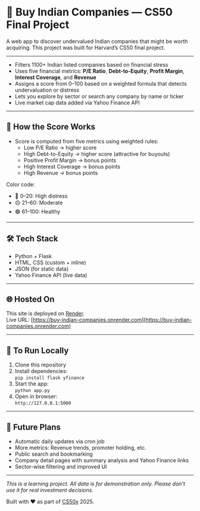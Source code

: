 # 🏢 Buy Indian Companies — CS50 Final Project

A web app to discover undervalued Indian companies that might be worth acquiring. This project was built for Harvard’s CS50 final project.

---

- Filters 1100+ Indian listed companies based on financial stress
- Uses five financial metrics: **P/E Ratio**, **Debt-to-Equity**, **Profit Margin**, **Interest Coverage**, and **Revenue**
- Assigns a score from 0–100 based on a weighted formula that detects undervaluation or distress
- Lets you explore by sector or search any company by name or ticker
- Live market cap data added via Yahoo Finance API

---

## 🧠 How the Score Works

- Score is computed from five metrics using weighted rules:
  - Low P/E Ratio → higher score
  - High Debt-to-Equity → higher score (attractive for buyouts)
  - Positive Profit Margin → bonus points
  - High Interest Coverage → bonus points
  - High Revenue → bonus points

Color code:
- 🔴 0–20: High distress
- 🟡 21–60: Moderate
- 🟢 61–100: Healthy

---

## 🛠 Tech Stack

- Python + Flask
- HTML, CSS (custom + inline)
- JSON (for static data)
- Yahoo Finance API (live data)

---

## 🌐 Hosted On

This site is deployed on [Render](https://render.com).  
Live URL: [https://buy-indian-companies.onrender.com](https://buy-indian-companies.onrender.com)

---

## 🚀 To Run Locally

1. Clone this repository
2. Install dependencies:  
   `pip install flask yfinance`
3. Start the app:  
   `python app.py`
4. Open in browser:  
   `http://127.0.0.1:5000`

---

## 📌 Future Plans

- Automatic daily updates via cron job
- More metrics: Revenue trends, promoter holding, etc.
- Public search and bookmarking
- Company detail pages with summary analysis and Yahoo Finance links
- Sector-wise filtering and improved UI

---

_This is a learning project. All data is for demonstration only. Please don’t use it for real investment decisions._

Built with ❤️ as part of [CS50x](https://cs50.harvard.edu/x) 2025.
